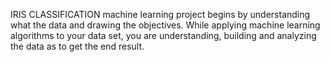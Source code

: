IRIS CLASSIFICATION
machine learning project begins by understanding what the data and drawing the objectives. While applying machine learning algorithms to your data set, you are understanding, building and analyzing the data as to get the end result.
